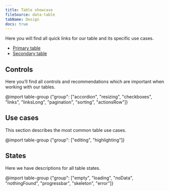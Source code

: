 ```yaml
---
title: Table showcase
fileSource: data-table
tabName: Design
docs: true
---
```


Here you will find all quick links for our table and its specific use cases.

- [Primary table](/table-group/table-primary/)
- [Secondary table](/table-group/table-secondary/)

## Controls

Here you’ll find all controls and recommendations which are important when working with our tables.

@import table-group {"group": ["accordion", "resizing", "checkboxes", "links", "linksLong", "pagination", "sorting", "actionsRow"]}

## Use cases

This section describes the most common table use cases.

@import table-group {"group": ["editing", "highlighting"]}

## States

Here we have descriptions for all table states.

@import table-group {"group": ["empty", "loading", "noData", "nothingFound", "progressbar", "skeleton", "error"]}
